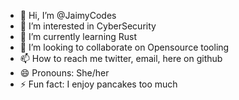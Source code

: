 - 👋 Hi, I’m @JaimyCodes
- 👀 I’m interested in CyberSecurity
- 🌱 I’m currently learning Rust
- 💞️ I’m looking to collaborate on Opensource tooling
- 📫 How to reach me twitter, email, here on github
- 😄 Pronouns: She/her
- ⚡ Fun fact: I enjoy pancakes too much

<!---
JaimyCodes/JaimyCodes is a ✨ special ✨ repository because its `README.md` (this file) appears on your GitHub profile.
You can click the Preview link to take a look at your changes.
--->
